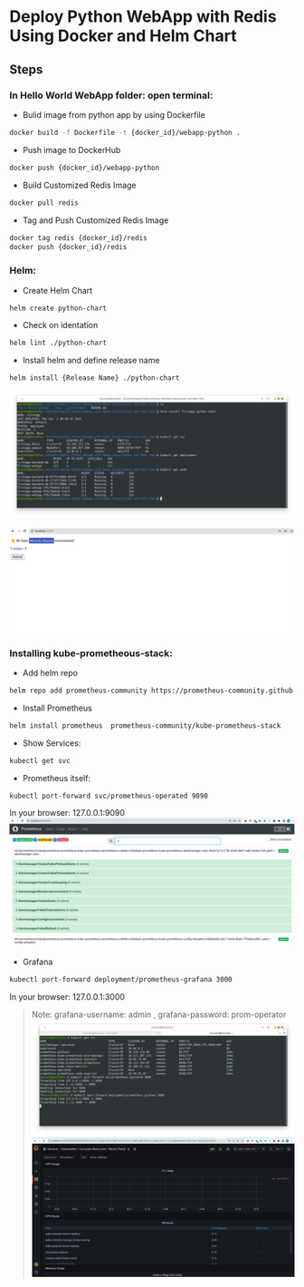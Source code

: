 # Deploy Python WebApp with Redis Using Docker and Helm Chart
## Steps

### In Hello World WebApp folder: open terminal:
- Bulid image from python app by using Dockerfile
```sh
docker build -f Dockerfile -t {docker_id}/webapp-python .
```
- Push image to DockerHub
```sh
docker push {docker_id}/webapp-python
```
- Build Customized Redis Image
```sh
docker pull redis
```
- Tag and Push Customized Redis Image
```sh
docker tag redis {docker_id}/redis
docker push {docker_id}/redis
```
### Helm:
- Create Helm Chart
```sh
helm create python-chart
```
- Check on identation 
```sh
helm lint ./python-chart
```
- Install helm and define release name 
```sh
helm install {Release Name} ./python-chart
```

![Build Status](https://github.com/mostafahassan097/Deploy-Python-WebApp-with-Redis-Using-Docker-and-Helm-Char/blob/master/Imgs/1.png)

![Build Status](https://github.com/mostafahassan097/Deploy-Python-WebApp-with-Redis-Using-Docker-and-Helm-Char/blob/master/Imgs/2.png)

### Installing kube-prometheous-stack:
- Add helm repo
```sh
helm repo add prometheus-community https://prometheus-community.github.io/helm-charts
```
- Install Prometheus
```sh
helm install prometheus  prometheus-community/kube-prometheus-stack
```
- Show Services:
```sh
kubectl get svc
```
- Prometheus itself:
```sh
kubectl port-forward svc/prometheus-operated 9090
```
In your browser: 127.0.0.1:9090
![Build Status](https://github.com/mostafahassan097/Deploy-Python-WebApp-with-Redis-Using-Docker-and-Helm-Char/blob/master/Imgs/3.png)

- Grafana
```sh
kubectl port-forward deployment/prometheus-grafana 3000
```
In your browser: 127.0.0.1:3000
> Note: grafana-username: admin , grafana-password: prom-operator
![Build Status](https://github.com/mostafahassan097/Deploy-Python-WebApp-with-Redis-Using-Docker-and-Helm-Char/blob/master/Imgs/4.png)
![Build Status](https://github.com/mostafahassan097/Deploy-Python-WebApp-with-Redis-Using-Docker-and-Helm-Char/blob/master/Imgs/5.png)

